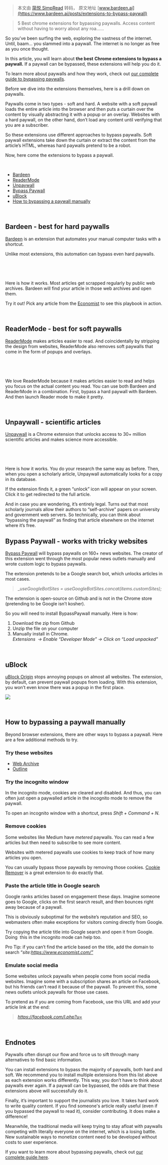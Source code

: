 > 本文由 [简悦 SimpRead](http://ksria.com/simpread/) 转码， 原文地址 [www.bardeen.ai](https://www.bardeen.ai/posts/extensions-to-bypass-paywall)

> 5 Best chrome extensions for bypassing paywalls. Access content without having to worry about any roa......

So you’ve been surfing the web, exploring the vastness of the internet. Until, baam… you slammed into a paywall. The internet is no longer as free as you once thought.

In this article, you will learn about **the best** **Chrome extensions to bypass a paywall.** If a paywall can be bypassed, these extensions will help you do it.

To learn more about paywalls and how they work, check out [our complete guide to bypassing paywalls](https://www.bardeen.ai/posts/how-to-bypass-a-paywall).

Before we dive into the extensions themselves, here is a drill down on paywalls.

Paywalls come in two types - soft and hard. A website with a soft paywall loads the entire article into the browser and then puts a curtain over the content by visually abstracting it with a popup or an overlay. Websites with a hard paywall, on the other hand, don’t load any content until verifying that you are a subscriber.

So these extensions use different approaches to bypass paywalls. Soft paywall extensions take down the curtain or extract the content from the article’s HTML, whereas hard paywalls pretend to be a robot.

Now, here come the extensions to bypass a paywall.

‍

*   [Bardeen](#bardeen)
*   [ReaderMode](#reader)
*   [Unpaywall](#unpaywall)
*   [Bypass Paywall](#bypass)
*   [uBlock](#ublock)
*   [How to bypassing a paywall manually](#manual)

‍  

Bardeen - best for hard paywalls
--------------------------------

[Bardeen](https://bardeen.ai/?utm_source=blog&utm_campaign=bypass_paywall) is an extension that automates your manual computer tasks with a shortcut.

Unlike most extensions, this automation can bypass even hard paywalls. 

‍

‍

Here is how it works. Most articles get scrapped regularly by public web archives. Bardeen will find your article in those web archives and open them.

Try it out! Pick any article from the [Economist](https://www.economist.com/) to see this playbook in action.

‍

ReaderMode - best for soft paywalls
-----------------------------------

[ReaderMode](https://chrome.google.com/webstore/detail/reader-mode/llimhhconnjiflfimocjggfjdlmlhblm) makes articles easier to read. And coincidentally by stripping the design from websites, ReaderMode also removes soft paywalls that come in the form of popups and overlays.

‍

‍  

We love ReaderMode because it makes articles easier to read and helps you focus on the actual content you read. You can use both Bardeen and ReaderMode in a combination. First, bypass a hard paywall with Bardeen. And then launch Reader mode to make it pretty.

‍

Unpaywall - scientific articles
-------------------------------

[Unpaywall](https://chrome.google.com/webstore/detail/unpaywall/iplffkdpngmdjhlpjmppncnlhomiipha/related) is a Chrome extension that unlocks access to 30+ million scientific articles and makes science more accessible.

‍

‍  

Here is how it works. You do your research the same way as before. Then, when you open a scholarly article, Unpaywall automatically looks for a copy in its database. 

If the extension finds it, a green “unlock” icon will appear on your screen. Click it to get redirected to the full article.

And in case you are wondering, it’s entirely legal. Turns out that most scholarly journals allow their authors to “self-archive" papers on university and government web servers. So technically, you can think about “bypassing the paywall” as finding that article elsewhere on the internet where it’s free. 

Bypass Paywall - works with tricky websites
-------------------------------------------

[Bypass Paywall](https://github.com/iamadamdev/bypass-paywalls-chrome) will bypass paywalls on 160+ news websites. The creator of this extension went through the most popular news outlets manually and wrote custom logic to bypass paywalls.

The extension pretends to be a Google search bot, which unlocks articles in most cases.

>  __useGoogleBotSites = useGoogleBotSites.concat(items.customSites);_

The extension is open-source on Github and is not in the Chrome store (pretending to be Google isn’t kosher). 

So you will need to install BypassPaywall manually. Here is how:

1.  Download the zip from Github
2.  Unzip the file on your computer
3.  Manually install in Chrome.  
    _Extensions  → Enable “Developer Mode” → Click on “Load unpacked”_

‍  

uBlock
------

[uBlock Origin](https://chrome.google.com/webstore/detail/ublock-origin/cjpalhdlnbpafiamejdnhcphjbkeiagm?hl=en) stops annoying popups on almost all websites. The extension, by default, can prevent paywall popups from loading. With this extension, you won’t even know there was a popup in the first place. 

![](https://assets-global.website-files.com/61f1e6228476c537d6c91ab3/620249e9445116525e356331_61da0f88db5fb6110e44e690__zdAK-olER9ELpwot651uziEPY0aosMUKuiJrDExdxRPbqjtmwu6RqdawHRgtJ4DAFIA7jLfr13dedqwFZewlN5F9CAsIF0bW67jMGmlfOyg3FAEBfMO642xAzA2WBHj95hHABX_.jpeg)

‍

How to bypassing a paywall manually
-----------------------------------

Beyond browser extensions, there are other ways to bypass a paywall. Here are a few additional methods to try.

### Try these websites

*   [Web Archive](https://archive.org/web/)
*   [Outline](https://www.outline.com/)

### Try the incognito window

In the incognito mode, cookies are cleared and disabled. And thus, you can often just open a paywalled article in the incognito mode to remove the paywall. 

To open an incognito window with a shortcut, press _Shift + Command + N._ 

### Remove cookies

Some websites like Medium have _metered_ paywalls. You can read a few articles but then need to subscribe to see more content.

Websites with metered paywalls use cookies to keep track of how many articles you open. 

You can usually bypass those paywalls by removing those cookies. [Cookie Remover](https://chrome.google.com/webstore/detail/cookie-remover/kcgpggonjhmeaejebeoeomdlohicfhce) is a great extension to do exactly that.

### Paste the article title in Google search

Google ranks articles based on engagement these days. Imagine someone goes to Google, clicks on the first search result, and then bounces right away because of a paywall. 

This is obviously suboptimal for the website’s reputation and SEO, so webmasters often make exceptions for visitors coming directly from Google.

Try copying the article title into Google search and open it from Google. Doing  this in the incognito mode can help too. 

Pro Tip: if you can’t find the article based on the title, add the domain to search “_site:https://www.economist.com/”_ 

### Emulate social media

Some websites unlock paywalls when people come from social media websites. Imagine some with a subscription shares an article on Facebook, but his friends can’t read it because of the paywall. To prevent this, some news outlets unlock paywalls for those use cases.

To pretend as if you are coming from Facebook, use this URL and add your article link at the end:

> _https://facebook.com/l.php?u=_ 

  
‍

Endnotes
--------

Paywalls often disrupt our flow and force us to sift through many alternatives to find basic information.

You can install extensions to bypass the majority of paywalls, both hard and soft. We recommend you to install multiple extensions from this list above as each extension works differently. This way, you don’t have to think about paywalls ever again. If a paywall can be bypassed, the odds are that these extensions above will successfully do it. 

Finally, it’s important to support the journalists you love. It takes hard work to write quality content. If you find someone's article really useful (even if you bypassed the paywall to read it), consider contributing. It does make a difference!

Meanwhile, the traditional media will keep trying to stay afloat with paywalls competing with literally everyone on the internet, which is a losing battle. New sustainable ways to monetize content need to be developed without costs to user experience.

  
If you want to learn more about bypassing paywalls, check out [our complete guide here](https://www.bardeen.ai/posts/how-to-bypass-a-paywall).